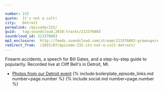 ```yaml
---

number: 215
quote:  It's not a cult!
city:   Detroit
permalink: /episode/215/
guid:   tag:soundcloud,2010:tracks/213376083
soundcloud_id: 213376083
mp3_enclosure:	http://feeds.soundcloud.com/stream/213376083-grownupsreadthingstheywroteaskids-s2e15.mp3
redirect_from:  /2015/07/episode-215-its-not-a-cult-detroit/
---
```


Firearm accidents, a speech for Bill Gates, and a step-by-step guide to popularity. Recorded live at Cliff Bell's in Detroit, MI.

- [Photos from our Detroit event](https://goo.gl/Yg9ZDe)
{% include boilerplate_episode_links.md number=page.number %}
{% include social.md number=page.number %}